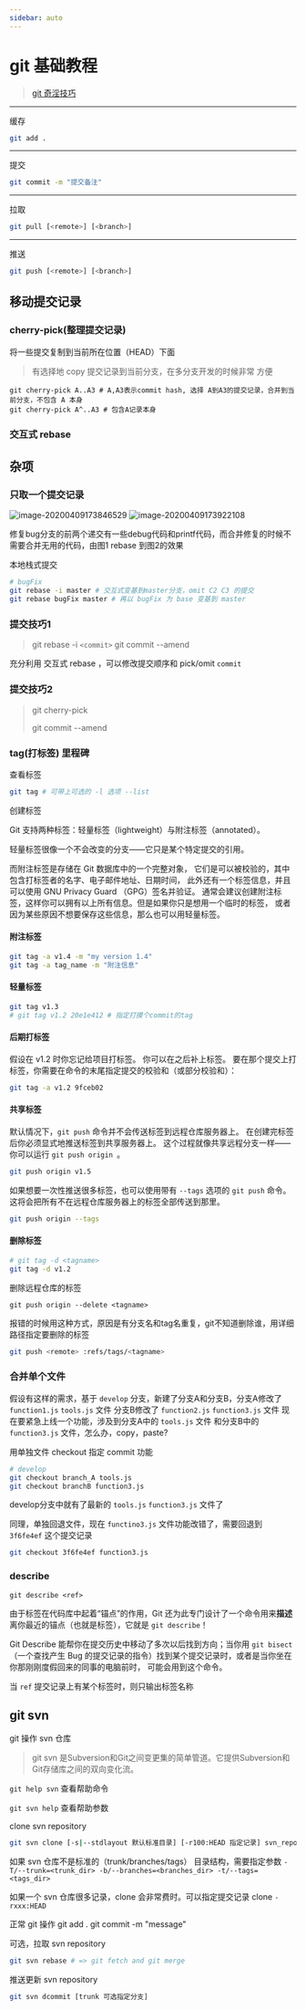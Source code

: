 ```yaml
---
sidebar: auto
---
```


# git 基础教程
> [git 奇淫技巧](https://github.com/521xueweihan/git-tips)

---
缓存
```bash
git add .
```

---
提交
```bash
git commit -m "提交备注"
```

---
拉取
```bash
git pull [<remote>] [<branch>]
```
---
推送
```bash
git push [<remote>] [<branch>]
```

## 移动提交记录

### cherry-pick(整理提交记录)
将一些提交复制到当前所在位置（HEAD）下面
> 有选择地 copy 提交记录到当前分支，在多分支开发的时候非常 方便

```
git cherry-pick A..A3 # A,A3表示commit hash, 选择 A到A3的提交记录，合并到当前分支，不包含 A 本身
git cherry-pick A^..A3 # 包含A记录本身
```

### 交互式 rebase

## 杂项

### 只取一个提交记录

![image-20200409173846529](/blog/img/image-20200409173846529.png)
![image-20200409173922108](/blog/img/image-20200409173922108.png)

修复bug分支的前两个递交有一些debug代码和printf代码，而合并修复的时候不需要合并无用的代码，由图1 rebase 到图2的效果

本地栈式提交

```bash
# bugFix
git rebase -i master # 交互式变基到master分支，omit C2 C3 的提交
git rebase bugFix master # 再以 bugFix 为 base 变基到 master
```


### 提交技巧1

> git rebase -i `<commit>`
> git commit --amend

充分利用 交互式 rebase ，可以修改提交顺序和 pick/omit `commit`

### 提交技巧2

> git  cherry-pick
>
> git commit --amend



### tag(打标签) 里程碑

查看标签

```bash
git tag # 可带上可选的 -l 选项 --list
```



创建标签

Git 支持两种标签：轻量标签（lightweight）与附注标签（annotated）。

轻量标签很像一个不会改变的分支——它只是某个特定提交的引用。

而附注标签是存储在 Git 数据库中的一个完整对象， 它们是可以被校验的，其中包含打标签者的名字、电子邮件地址、日期时间， 此外还有一个标签信息，并且可以使用 GNU Privacy Guard （GPG）签名并验证。 通常会建议创建附注标签，这样你可以拥有以上所有信息。但是如果你只是想用一个临时的标签， 或者因为某些原因不想要保存这些信息，那么也可以用轻量标签。



#### 附注标签

```bash
git tag -a v1.4 -m "my version 1.4"
git tag -a tag_name -m "附注信息"
```



#### 轻量标签

```bash
git tag v1.3
# git tag v1.2 20e1e412 # 指定打摸个commit的tag
```



#### 后期打标签

假设在 v1.2 时你忘记给项目打标签。 你可以在之后补上标签。 要在那个提交上打标签，你需要在命令的末尾指定提交的校验和（或部分校验和）：

```bash
git tag -a v1.2 9fceb02
```



#### 共享标签

默认情况下，`git push` 命令并不会传送标签到远程仓库服务器上。 在创建完标签后你必须显式地推送标签到共享服务器上。 这个过程就像共享远程分支一样——你可以运行 `git push origin `。

```bash
git push origin v1.5
```

如果想要一次性推送很多标签，也可以使用带有 `--tags` 选项的 `git push` 命令。 这将会把所有不在远程仓库服务器上的标签全部传送到那里。

```bash
git push origin --tags
```



#### 删除标签

```bash
# git tag -d <tagname>
git tag -d v1.2
```

删除远程仓库的标签

`git push origin --delete <tagname>`

报错的时候用这种方式，原因是有分支名和tag名重复，git不知道删除谁，用详细路径指定要删除的标签

```bash
git push <remote> :refs/tags/<tagname>
```

### 合并单个文件
假设有这样的需求，基于 `develop` 分支，新建了分支A和分支B，分支A修改了 `function1.js` `tools.js` 文件 分支B修改了 `function2.js` `function3.js` 文件
现在要紧急上线一个功能，涉及到分支A中的 `tools.js` 文件 和分支B中的 `function3.js` 文件，怎么办，copy，paste?

用单独文件 checkout 指定 commit 功能
```bash
# develop
git checkout branch_A tools.js
git checkout branchB function3.js
```
develop分支中就有了最新的 `tools.js` `function3.js` 文件了

同理，单独回退文件，现在 `functino3.js` 文件功能改错了，需要回退到 `3f6fe4ef` 这个提交记录
```bash
git checkout 3f6fe4ef function3.js
```



### describe

`git describe <ref>`

由于标签在代码库中起着“锚点”的作用，Git 还为此专门设计了一个命令用来**描述**离你最近的锚点（也就是标签），它就是 `git describe`！

Git Describe 能帮你在提交历史中移动了多次以后找到方向；当你用 `git bisect`（一个查找产生 Bug 的提交记录的指令）找到某个提交记录时，或者是当你坐在你那刚刚度假回来的同事的电脑前时， 可能会用到这个命令。

当 `ref` 提交记录上有某个标签时，则只输出标签名称


## git svn

git 操作 svn 仓库

> git svn 是Subversion和Git之间变更集的简单管道。它提供Subversion和Git存储库之间的双向变化流。

`git help svn` 查看帮助命令

`git svn help` 查看帮助参数

clone svn repository
```sh
git svn clone [-s|--stdlayout 默认标准目录] [-r100:HEAD 指定记录] svn_repository_url
```

如果 svn 仓库不是标准的（trunk/branches/tags） 目录结构，需要指定参数
`-T/--trunk=<trunk_dir> -b/--branches=<branches_dir> -t/--tags=<tags_dir>`

如果一个 svn 仓库很多记录，clone 会非常费时。可以指定提交记录 clone
`-rxxx:HEAD`

正常 git 操作
git add .
git commit -m "message"

可选，拉取 svn repository
```sh
git svn rebase # => git fetch and git merge
```

推送更新 svn repository
```sh
git svn dcommit [trunk 可选指定分支]
```
